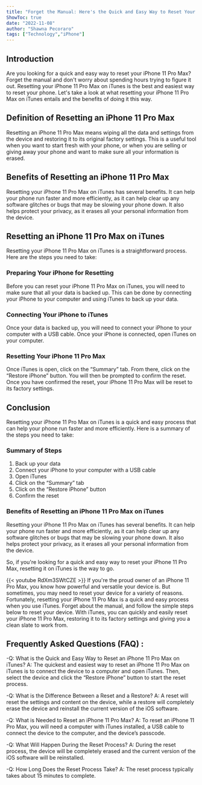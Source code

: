 ```yaml
---
title: "Forget the Manual: Here's the Quick and Easy Way to Reset Your iPhone 11 Pro Max on iTunes!"
ShowToc: true 
date: "2022-11-08"
author: "Shawna Pecoraro" 
tags: ["Technology","iPhone"]
---
```

## Introduction 
Are you looking for a quick and easy way to reset your iPhone 11 Pro Max? Forget the manual and don't worry about spending hours trying to figure it out. Resetting your iPhone 11 Pro Max on iTunes is the best and easiest way to reset your phone. Let's take a look at what resetting your iPhone 11 Pro Max on iTunes entails and the benefits of doing it this way. 

## Definition of Resetting an iPhone 11 Pro Max 
Resetting an iPhone 11 Pro Max means wiping all the data and settings from the device and restoring it to its original factory settings. This is a useful tool when you want to start fresh with your phone, or when you are selling or giving away your phone and want to make sure all your information is erased. 

## Benefits of Resetting an iPhone 11 Pro Max 
Resetting your iPhone 11 Pro Max on iTunes has several benefits. It can help your phone run faster and more efficiently, as it can help clear up any software glitches or bugs that may be slowing your phone down. It also helps protect your privacy, as it erases all your personal information from the device. 

## Resetting an iPhone 11 Pro Max on iTunes 
Resetting your iPhone 11 Pro Max on iTunes is a straightforward process. Here are the steps you need to take: 

### Preparing Your iPhone for Resetting 
Before you can reset your iPhone 11 Pro Max on iTunes, you will need to make sure that all your data is backed up. This can be done by connecting your iPhone to your computer and using iTunes to back up your data. 

### Connecting Your iPhone to iTunes 
Once your data is backed up, you will need to connect your iPhone to your computer with a USB cable. Once your iPhone is connected, open iTunes on your computer. 

### Resetting Your iPhone 11 Pro Max 
Once iTunes is open, click on the “Summary” tab. From there, click on the “Restore iPhone” button. You will then be prompted to confirm the reset. Once you have confirmed the reset, your iPhone 11 Pro Max will be reset to its factory settings. 

## Conclusion 
Resetting your iPhone 11 Pro Max on iTunes is a quick and easy process that can help your phone run faster and more efficiently. Here is a summary of the steps you need to take: 

### Summary of Steps 
1. Back up your data 
2. Connect your iPhone to your computer with a USB cable 
3. Open iTunes 
4. Click on the “Summary” tab 
5. Click on the “Restore iPhone” button 
6. Confirm the reset 

### Benefits of Resetting an iPhone 11 Pro Max on iTunes 
Resetting your iPhone 11 Pro Max on iTunes has several benefits. It can help your phone run faster and more efficiently, as it can help clear up any software glitches or bugs that may be slowing your phone down. It also helps protect your privacy, as it erases all your personal information from the device. 

So, if you're looking for a quick and easy way to reset your iPhone 11 Pro Max, resetting it on iTunes is the way to go.

{{< youtube RdXm3SWtCZE >}} 
If you're the proud owner of an iPhone 11 Pro Max, you know how powerful and versatile your device is. But sometimes, you may need to reset your device for a variety of reasons. Fortunately, resetting your iPhone 11 Pro Max is a quick and easy process when you use iTunes. Forget about the manual, and follow the simple steps below to reset your device. With iTunes, you can quickly and easily reset your iPhone 11 Pro Max, restoring it to its factory settings and giving you a clean slate to work from.

## Frequently Asked Questions (FAQ) :
-Q: What is the Quick and Easy Way to Reset an iPhone 11 Pro Max on iTunes?
A: The quickest and easiest way to reset an iPhone 11 Pro Max on iTunes is to connect the device to a computer and open iTunes. Then, select the device and click the “Restore iPhone” button to start the reset process.

-Q: What is the Difference Between a Reset and a Restore?
A: A reset will reset the settings and content on the device, while a restore will completely erase the device and reinstall the current version of the iOS software.

-Q: What is Needed to Reset an iPhone 11 Pro Max?
A: To reset an iPhone 11 Pro Max, you will need a computer with iTunes installed, a USB cable to connect the device to the computer, and the device’s passcode.

-Q: What Will Happen During the Reset Process?
A: During the reset process, the device will be completely erased and the current version of the iOS software will be reinstalled.

-Q: How Long Does the Reset Process Take?
A: The reset process typically takes about 15 minutes to complete.



